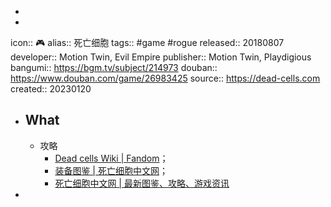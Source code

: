 -
-
icon:: 🎮
alias:: 死亡细胞
tags:: #game #rogue
released:: 20180807
developer:: Motion Twin, Evil Empire
publisher:: Motion Twin, Playdigious
bangumi:: https://bgm.tv/subject/214973
douban:: https://www.douban.com/game/26983425
source:: https://dead-cells.com
created:: 20230120

- ## What
  - 攻略
    - [Dead cells Wiki | Fandom](https://dead-cells.fandom.com/zh/wiki/Dead_cells%E7%A4%BE%E5%8C%BA)；
    - [装备图鉴 | 死亡细胞中文网](https://deadcells.club/dictionary/gear)；
    - [死亡细胞中文网 | 最新图鉴、攻略、游戏资讯](https://deadcells.club/)
-
